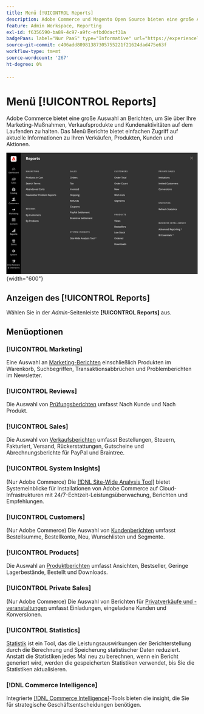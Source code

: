 ```yaml
---
title: Menü [!UICONTROL Reports]
description: Adobe Commerce und Magento Open Source bieten eine große Auswahl an Berichten, mit denen Sie über Ihre Marketing-Maßnahmen, Verkaufsprodukte und Kundenaktivitäten auf dem Laufenden gehalten werden.
feature: Admin Workspace, Reporting
exl-id: f6356590-ba89-4c97-a9fc-efbd0dacf31a
badgePaas: label="Nur PaaS" type="Informative" url="https://experienceleague.adobe.com/en/docs/commerce/user-guides/product-solutions" tooltip="Gilt nur für Adobe Commerce in Cloud-Projekten (von Adobe verwaltete PaaS-Infrastruktur) und lokale Projekte."
source-git-commit: c406add80981387305755221f21624dad475e63f
workflow-type: tm+mt
source-wordcount: '267'
ht-degree: 0%

---
```


# Menü [!UICONTROL Reports]

Adobe Commerce bietet eine große Auswahl an Berichten, um Sie über Ihre Marketing-Maßnahmen, Verkaufsprodukte und Kundenaktivitäten auf dem Laufenden zu halten. Das Menü Berichte bietet einfachen Zugriff auf aktuelle Informationen zu Ihren Verkäufen, Produkten, Kunden und Aktionen.

![Menü „Berichte](./assets/overview.png){width="600"}

## Anzeigen des [!UICONTROL Reports]

Wählen Sie in der _Admin_-Seitenleiste **[!UICONTROL Reports]** aus.

## Menüoptionen

### [!UICONTROL Marketing]

Eine Auswahl an [Marketing-Berichten](marketing-reports.md) einschließlich Produkten im Warenkorb, Suchbegriffen, Transaktionsabbrüchen und Problemberichten im Newsletter.

### [!UICONTROL Reviews]

Die Auswahl von [Prüfungsberichten](review-reports.md) umfasst Nach Kunde und Nach Produkt.

### [!UICONTROL Sales]

Die Auswahl von [Verkaufsberichten](sales-reports.md) umfasst Bestellungen, Steuern, Fakturiert, Versand, Rückerstattungen, Gutscheine und Abrechnungsberichte für PayPal und Braintree.

### [!UICONTROL System Insights]

(Nur Adobe Commerce) Die [[!DNL Site-Wide Analysis Tool]](https://experienceleague.adobe.com/docs/commerce-operations/tools/site-wide-analysis-tool/access.html) bietet Systemeinblicke für Installationen von Adobe Commerce auf Cloud-Infrastrukturen mit 24/7-Echtzeit-Leistungsüberwachung, Berichten und Empfehlungen.

### [!UICONTROL Customers]

(Nur Adobe Commerce) Die Auswahl von [Kundenberichten](customer-reports.md) umfasst Bestellsumme, Bestellkonto, Neu, Wunschlisten und Segmente.

### [!UICONTROL Products]

Die Auswahl an [Produktberichten](product-reports.md) umfasst Ansichten, Bestseller, Geringe Lagerbestände, Bestellt und Downloads.

### [!UICONTROL Private Sales]

(Nur Adobe Commerce) Die Auswahl von Berichten für [Privatverkäufe und -veranstaltungen](private-sales-reports.md) umfasst Einladungen, eingeladene Kunden und Konversionen.

### [!UICONTROL Statistics]

[Statistik](sales-reports.md#refresh-statistics) ist ein Tool, das die Leistungsauswirkungen der Berichterstellung durch die Berechnung und Speicherung statistischer Daten reduziert. Anstatt die Statistiken jedes Mal neu zu berechnen, wenn ein Bericht generiert wird, werden die gespeicherten Statistiken verwendet, bis Sie die Statistiken aktualisieren.

### [!DNL Commerce Intelligence]

Integrierte [[!DNL Commerce Intelligence]](business-intelligence.md)-Tools bieten die insight, die Sie für strategische Geschäftsentscheidungen benötigen.
